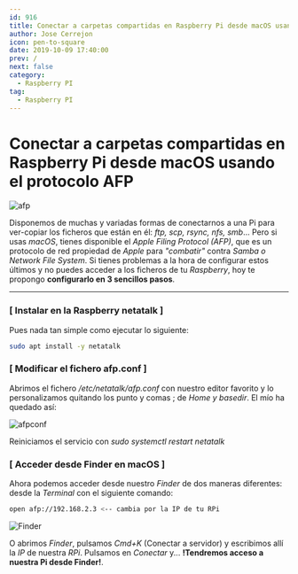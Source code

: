 ```yaml
---
id: 916
title: Conectar a carpetas compartidas en Raspberry Pi desde macOS usando el protocolo AFP
author: Jose Cerrejon
icon: pen-to-square
date: 2019-10-09 17:40:00
prev: /
next: false
category:
  - Raspberry PI
tag:
  - Raspberry PI
---
```


# Conectar a carpetas compartidas en Raspberry Pi desde macOS usando el protocolo AFP

![afp](/images/2019/10/afp-smb-apple-mac.jpg)

Disponemos de muchas y variadas formas de conectarnos a una Pi para ver-copiar los ficheros que están en él: *ftp, scp, rsync, nfs, smb*... Pero si usas *macOS*, tienes disponible el *Apple Filing Protocol (AFP)*, que es un protocolo de red propiedad de *Apple* para *"combatir"* contra *Samba o Network File System*. Si tienes problemas a la hora de configurar estos últimos y no puedes acceder a los ficheros de tu *Raspberry*, hoy te propongo **configurarlo en 3 sencillos pasos**.

- - -
###  [ Instalar en la Raspberry netatalk ]

Pues nada tan simple como ejecutar lo siguiente:

```bash
sudo apt install -y netatalk
```

###  [ Modificar el fichero afp.conf ]

Abrimos el fichero */etc/netatalk/afp.conf* con nuestro editor favorito y lo personalizamos quitando los punto y comas ; de *Home y basedir*. El mío ha quedado así:

![afpconf](/images/2019/10/afpconf.png)

Reiniciamos el servicio con *sudo systemctl restart netatalk*

###  [ Acceder desde Finder en macOS ]

Ahora podemos acceder desde nuestro *Finder* de dos maneras diferentes: desde la *Terminal* con el siguiente comando:

```bash
open afp://192.168.2.3 <-- cambia por la IP de tu RPi
```

![Finder](/images/2019/10/Finder-connect.png)

O abrimos *Finder*, pulsamos *Cmd+K* (Conectar a servidor) y escribimos allí la *IP* de nuestra *RPi*. Pulsamos en *Conectar* y... **!Tendremos acceso a nuestra Pi desde Finder!**.